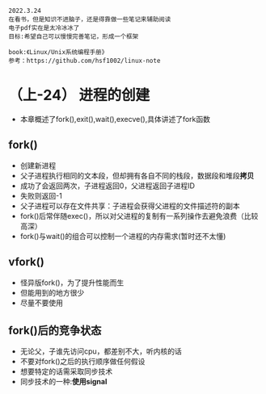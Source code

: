 ```
2022.3.24
在看书，但是知识不进脑子，还是得靠做一些笔记来辅助阅读
电子pdf实在是太冷冰冰了
目标:希望自己可以慢慢完善笔记，形成一个框架
```

```
book:《Linux/Unix系统编程手册》
参考：https://github.com/hsf1002/linux-note
```

# （上-24） 进程的创建
- 本章概述了fork(),exit(),wait(),execve(),具体讲述了fork函数

## fork()
- 创建新进程
- 父子进程执行相同的文本段，但却拥有各自不同的栈段，数据段和堆段**拷贝**
- 成功了会返回两次，子进程返回0，父进程返回子进程ID
- 失败则返回-1
- 父子进程可以存在文件共享：子进程会获得父进程的文件描述符的副本
- fork()后常伴随exec()，所以对父进程的复制有一系列操作去避免浪费（比较高深）
- fork()与wait()的组合可以控制一个进程的内存需求(暂时还不太懂)

## vfork()
- 怪异版fork()，为了提升性能而生
- 但能用到的地方很少
- 尽量不要使用

## fork()后的竞争状态
- 无论父，子谁先访问cpu，都差别不大，听内核的话
- 不要对fork()之后的执行顺序做任何假设
- 想要特定的话需采取同步技术
- 同步技术的一种:**使用signal**